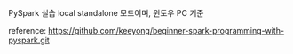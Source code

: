 PySpark 실습
local standalone 모드이며, 윈도우 PC 기준

reference: https://github.com/keeyong/beginner-spark-programming-with-pyspark.git